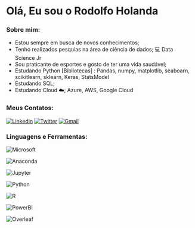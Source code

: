 # Olá, Eu sou o Rodolfo Holanda
### Sobre mim:
- Estou sempre em busca de novos conhecimentos;
- Tenho realizados pesquias na área de ciência de dados; 💻 Data Science Jr
- Sou praticante de esportes e gosto de ter uma vida saudável;
- Estudando Python [Bibliotecas] :  Pandas, numpy, matplotlib, seaboarn, scikitlearn, sklearn, Keras, StatsModel
- Estudando SQL;
- Estudando Cloud ☁️; Azure, AWS, Google Cloud

### Meus Contatos: 

[![Linkedin](https://img.shields.io/badge/LinkedIn-0077B5?style=for-the-badge&logo=linkedin&logoColor=white)](https://www.linkedin.com/in/rodolfo-rodrigues-37073257/)
[![Twitter](https://img.shields.io/badge/Twitter-1DA1F2?style=for-the-badge&logo=twitter&logoColor=white)](https://twitter.com/RodolfoRholanda/)
[![Gmail](https://img.shields.io/badge/Gmail-D14836?style=for-the-badge&logo=gmail&logoColor=white)](rodolfoholanda7@gmail.com/)

### Linguagens e Ferramentas:  
 
![Microsoft](https://img.shields.io/badge/Microsoft-666666?style=for-the-badge&logo=microsoft&logoColor=white)

![Anaconda](https://img.shields.io/badge/conda-342B029.svg?&style=for-the-badge&logo=anaconda&logoColor=white)

![Jupyter](https://img.shields.io/badge/Jupyter-F37626.svg?&style=for-the-badge&logo=Jupyter&logoColor=white)

![Python](https://img.shields.io/badge/Python-FFD43B?style=for-the-badge&logo=python&logoColor=blue)

![R](https://img.shields.io/badge/R-276DC3?style=for-the-badge&logo=r&logoColor=white)

![PowerBI](https://img.shields.io/badge/PowerBI-F2C811?style=for-the-badge&logo=Power%20BI&logoColor=white)

![Overleaf](https://img.shields.io/badge/Overleaf-47A141?style=for-the-badge&logo=Overleaf&logoColor=white)

	


